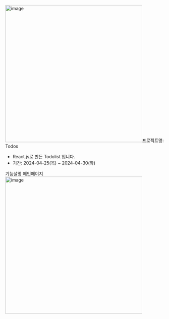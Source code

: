 <img width="434" alt="image" src="https://github.com/oi-un/Todos/assets/138845281/7f11ceab-b9e4-434f-9251-3e1ff0c4c31e">프로젝트명: Todos
- React.js로 만든 Todolist 입니다.
- 기간: 2024-04-25(목) ~ 2024-04-30(화)

기능설명
메인페이지
<img width="434" alt="image" src="https://github.com/oi-un/Todos/assets/138845281/99297671-2074-477d-bf8d-a28324375b77">
